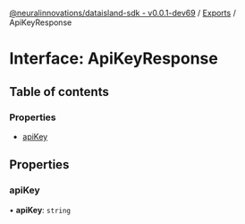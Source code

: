 [@neuralinnovations/dataisland-sdk - v0.0.1-dev69](../../README.md) / [Exports](../modules.md) / ApiKeyResponse

# Interface: ApiKeyResponse

## Table of contents

### Properties

- [apiKey](ApiKeyResponse.md#apikey)

## Properties

### apiKey

• **apiKey**: `string`
